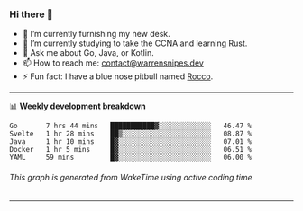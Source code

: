 ### Hi there 👋

- 🔭 I’m currently furnishing my new desk.
- 🌱 I’m currently studying to take the CCNA and learning Rust.
- 💬 Ask me about Go, Java, or Kotlin.
- 📫 How to reach me: contact@warrensnipes.dev
- ⚡ Fun fact: I have a blue nose pitbull named [Rocco](https://i.imgur.com/iLsSCKu.jpg).

-------

📊 **Weekly development breakdown**
<!--START_SECTION:waka-->
```text
Go       7 hrs 44 mins   ███████████▓░░░░░░░░░░░░░   46.47 % 
Svelte   1 hr 28 mins    ██▒░░░░░░░░░░░░░░░░░░░░░░   08.87 % 
Java     1 hr 10 mins    █▓░░░░░░░░░░░░░░░░░░░░░░░   07.01 % 
Docker   1 hr 5 mins     █▓░░░░░░░░░░░░░░░░░░░░░░░   06.51 % 
YAML     59 mins         █▓░░░░░░░░░░░░░░░░░░░░░░░   06.00 % 
```
<!--END_SECTION:waka-->
###### *This graph is generated from WakeTime using active coding time*
-------
